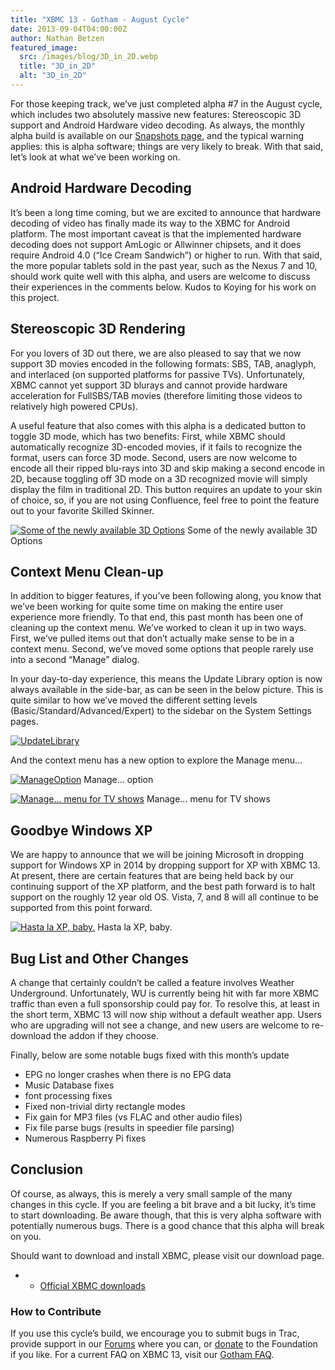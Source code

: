 ```yaml
---
title: "XBMC 13 - Gotham - August Cycle"
date: 2013-09-04T04:00:00Z
author: Nathan Betzen
featured_image:
  src: /images/blog/3D_in_2D.webp
  title: "3D_in_2D"
  alt: "3D_in_2D"
---
```


For those keeping track, we’ve just completed alpha #7 in the August cycle, which includes two absolutely massive new features: Stereoscopic 3D support and Android Hardware video decoding. As always, the monthly alpha build is available on our [Snapshots page](http://mirrors.xbmc.org/snapshots/ "XBMC Snapshots"), and the typical warning applies: this is alpha software; things are very likely to break. With that said, let’s look at what we’ve been working on.

## Android Hardware Decoding

It’s been a long time coming, but we are excited to announce that hardware decoding of video has finally made its way to the XBMC for Android platform. The most important caveat is that the implemented hardware decoding does not support AmLogic or Allwinner chipsets, and it does require Android 4.0 (“Ice Cream Sandwich”) or higher to run. With that said, the more popular tablets sold in the past year, such as the Nexus 7 and 10, should work quite well with this alpha, and users are welcome to discuss their experiences in the comments below. Kudos to Koying for his work on this project.

## Stereoscopic 3D Rendering

For you lovers of 3D out there, we are also pleased to say that we now support 3D movies encoded in the following formats: SBS, TAB, anaglyph, and interlaced (on supported platforms for passive TVs). Unfortunately, XBMC cannot yet support 3D blurays and cannot provide hardware acceleration for FullSBS/TAB movies (therefore limiting those videos to relatively high powered CPUs).

A useful feature that also comes with this alpha is a dedicated button to toggle 3D mode, which has two benefits: First, while XBMC should automatically recognize 3D-encoded movies, if it fails to recognize the format, users can force 3D mode. Second, users are now welcome to encode all their ripped blu-rays into 3D and skip making a second encode in 2D, because toggling off 3D mode on a 3D recognized movie will simply display the film in traditional 2D. This button requires an update to your skin of choice, so, if you are not using Confluence, feel free to point the feature out to your favorite Skilled Skinner.

[![Some of the newly available 3D Options](/sites/default/files/uploads/3D_in_2D-300x165.webp)](/sites/default/files/uploads/3D_in_2D.webp)
 Some of the newly available 3D Options

## Context Menu Clean-up

In addition to bigger features, if you’ve been following along, you know that we’ve been working for quite some time on making the entire user experience more friendly. To that end, this past month has been one of cleaning up the context menu. We’ve worked to clean it up in two ways. First, we’ve pulled items out that don’t actually make sense to be in a context menu. Second, we’ve moved some options that people rarely use into a second “Manage” dialog.

In your day-to-day experience, this means the Update Library option is now always available in the side-bar, as can be seen in the below picture. This is quite similar to how we’ve moved the different setting levels (Basic/Standard/Advanced/Expert) to the sidebar on the System Settings pages.

[![UpdateLibrary](/sites/default/files/uploads/UpdateLibrary-300x172.webp)](/sites/default/files/uploads/UpdateLibrary.webp)

And the context menu has a new option to explore the Manage menu…

[![ManageOption](/sites/default/files/uploads/ManageOption-300x282.webp)](/sites/default/files/uploads/ManageOption.webp)
 Manage… option

[![Manage... menu for TV shows](/sites/default/files/uploads/ManageMenu-300x179.webp)](/sites/default/files/uploads/ManageMenu.webp)
 Manage… menu for TV shows

## Goodbye Windows XP

We are happy to announce that we will be joining Microsoft in dropping support for Windows XP in 2014 by dropping support for XP with XBMC 13. At present, there are certain features that are being held back by our continuing support of the XP platform, and the best path forward is to halt support on the roughly 12 year old OS. Vista, 7, and 8 will all continue to be supported from this point forward.

[![Hasta la XP, baby.](/sites/default/files/uploads/hastalaxp-300x171.webp)](/sites/default/files/uploads/hastalaxp.webp)
 Hasta la XP, baby.

## Bug List and Other Changes

A change that certainly couldn’t be called a feature involves Weather Underground. Unfortunately, WU is currently being hit with far more XBMC traffic than even a full sponsorship could pay for. To resolve this, at least in the short term, XBMC 13 will now ship without a default weather app. Users who are upgrading will not see a change, and new users are welcome to re-download the addon if they choose.

Finally, below are some notable bugs fixed with this month’s update

- EPG no longer crashes when there is no EPG data
- Music Database fixes
- font processing fixes
- Fixed non-trivial dirty rectangle modes
- Fix gain for MP3 files (vs FLAC and other audio files)
- Fix file parse bugs (results in speedier file parsing)
- Numerous Raspberry Pi fixes

## Conclusion

Of course, as always, this is merely a very small sample of the many changes in this cycle. If you are feeling a bit brave and a bit lucky, it’s time to start downloading. Be aware though, that this is very alpha software with potentially numerous bugs. There is a good chance that this alpha will break on you.

Should want to download and install XBMC, please visit our download page.

- - [Official XBMC downloads](https://kodi.wiki/download/)

### How to Contribute

If you use this cycle’s build, we encourage you to submit bugs in Trac, provide support in our [Forums](https://forum.kodi.tv/ "XBMC Forums") where you can, or [donate](https://kodi.wiki/contribute/donate/ "XBMC Foundation Donations") to the Foundation if you like. For a current FAQ on XBMC 13, visit our [Gotham FAQ](<https://kodi.wiki/view/XBMC_v13_(Gotham)_FAQ> "XBMC 13 FAQ").
